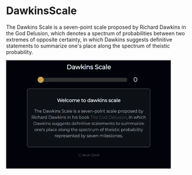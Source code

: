 # DawkinsScale

The Dawkins Scale is a seven-point scale proposed by Richard Dawkins in the God Delusion, which denotes a spectrum of probabilities between two extremes of opposite certainty, in which Dawkins suggests definitive statements to summarize one's place along the spectrum of theistic probability.

<img src="/demo.webp" width=450>


